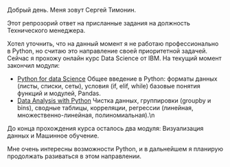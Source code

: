Добрый день. 
Меня зовут Сергей Тимонин.

Этот репрозорий ответ на присланные задания на должность Технического менеджера.

Хотел уточнить, что на данный момент я не работаю профессионально в Python, но считаю это направление своей приоритетной задачей. 
Сейчас я прохожу онлайн курс Data Science от IBM. На текущий момент закончил модули:
- [Python for data Science](https://coursera.org/share/fea9464e0178410048a6f997eaf3f469) 
Общее введение в Python: форматы данных (листы, списки, сеты), условия (if, elif, while) базовые понятия функций и модулей, Pandas.
- [Data Analysis with Python](https://coursera.org/share/4d752d88229b41d741b7a9db885ab304) 
Чистка данных, группировки (groupby и bins), сводные таблицы, корреляции, регрессии (линейная, множественно-линейная, полиномиальная).\n

До конца прохождения курса осталось два модуля: Визуализация данных и Машинное обучение.

Мне очень интересны возможности Python, и в дальнейшем я планирую продолжать разиваться в этом направлении.
